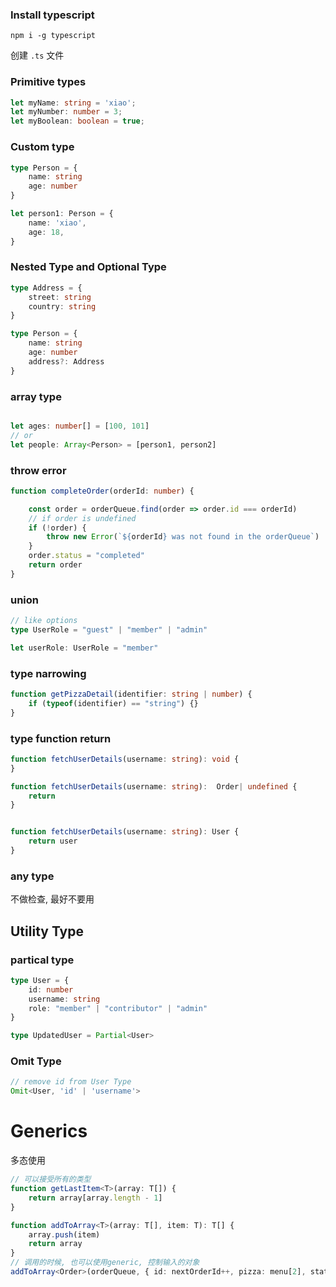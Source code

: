 ### Install typescript
```shell
npm i -g typescript
```

创建 `.ts` 文件

### Primitive types
```typescript
let myName: string = 'xiao';
let myNumber: number = 3;
let myBoolean: boolean = true;
```

### Custom type
```ts
type Person = {
	name: string
	age: number
}

let person1: Person = {
	name: 'xiao',
	age: 18,
}
```

### Nested Type and Optional Type
```ts
type Address = {
	street: string
	country: string
}

type Person = {
	name: string
	age: number
	address?: Address
}

```

### array type
```ts

let ages: number[] = [100, 101]
// or
let people: Array<Person> = [person1, person2]
```

### throw error
```ts
function completeOrder(orderId: number) {

	const order = orderQueue.find(order => order.id === orderId)
	// if order is undefined
	if (!order) {
		throw new Error(`${orderId} was not found in the orderQueue`)
	}
	order.status = "completed"
	return order
}
```

### union

```ts
// like options
type UserRole = "guest" | "member" | "admin"

let userRole: UserRole = "member"
```

### type narrowing

```ts
function getPizzaDetail(identifier: string | number) {
	if (typeof(identifier) == "string") {}
}
```

### type function return
```ts
function fetchUserDetails(username: string): void {
}

function fetchUserDetails(username: string):  Order| undefined {
	return 
}


function fetchUserDetails(username: string): User {
	return user
}
```

### any type
不做检查, 最好不要用

## Utility Type
### partical type
```ts
type User = {
	id: number
	username: string
	role: "member" | "contributor" | "admin"
}

type UpdatedUser = Partial<User>
```

### Omit Type

```ts
// remove id from User Type
Omit<User, 'id' | 'username'> 
```

# Generics
多态使用
```ts
// 可以接受所有的类型
function getLastItem<T>(array: T[]) {
	return array[array.length - 1]
}
```

```ts
function addToArray<T>(array: T[], item: T): T[] {
	array.push(item)
	return array
}
// 调用的时候, 也可以使用generic, 控制输入的对象
addToArray<Order>(orderQueue, { id: nextOrderId++, pizza: menu[2], status: "done" })
```